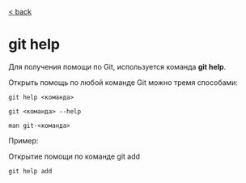 [< back](/readme.md)

# git help

Для получения помощи по Git, используется команда **git help**.

Открыть помощь по любой команде Git можно тремя способами:
```
git help <команда>
```

```
git <команда> --help
```

```
man git-<команда>
```

Пример:

Открытие помощи по команде git add
```
git help add
```